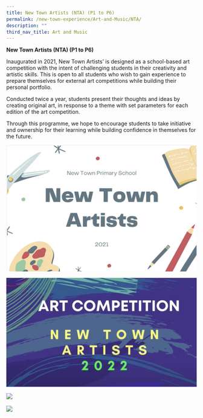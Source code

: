 ```yaml
---
title: New Town Artists (NTA) (P1 to P6)
permalink: /new-town-experience/Art-and-Music/NTA/
description: ""
third_nav_title: Art and Music
---
```

**New Town Artists (NTA) (P1 to P6)**

Inaugurated in 2021, New Town Artists’ is designed as a school-based art competition with the  intent of challenging students in their creativity and artistic skills. This is open to all students who wish to gain experience to prepare themselves for external art competitions while building their personal portfolio.
 
Conducted twice a year, students present their thoughts and ideas by creating original art, in response to a theme with set parameters for each edition of the art competition.
 
Through this programme, we hope to encourage students to take initiative and ownership for their learning while building confidence in themselves for the future. 

![](/images/Art%20and%20Music/New%20Town%20Artists/New%20Town%20Artists%201%20(Cover).png)

![](/images/Art%20and%20Music/New%20Town%20Artists/New%20Town%20Artists%202%20(Cover).png)

![](/images/Art%20and%20Music/New%20Town%20Artists/New%20Town%20Artist%203.png)

![](/images/Art%20and%20Music/New%20Town%20Artists/New%20Town%20Artist%204.png)
